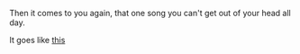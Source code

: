 Then it comes to you again, that one song you can't get out of your head all day. 

It goes like [this](https://www.youtube.com/watch?v=N4d7Wp9kKjA)

